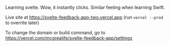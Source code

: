 Learning svelte. Wow, it instantly clicks. Similar feeling when learning Swift. 

Live site at https://svelte-feedback-app-two.vercel.app (run `vercel --prod` to overrite later)

To change the domain or build command, go to https://vercel.com/mcgrealife/svelte-feedback-app/settings